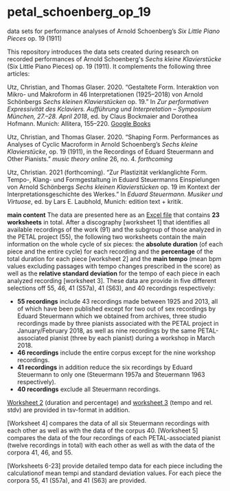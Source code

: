 # petal_schoenberg_op_19
data sets for performance analyses of Arnold Schoenberg’s *Six Little Piano Pieces* op. 19 (1911)

This repository introduces the data sets created during research on recorded performances of Arnold Schoenberg's *Sechs kleine Klavierstücke* (Six Little Piano Pieces) op. 19 (1911). It complements the following three articles:

Utz, Christian, and Thomas Glaser. 2020. “Gestaltete Form. Interaktion von Mikro- und Makroform in 46 Interpretationen (1925–2018) von Arnold Schönbergs *Sechs kleinen Klavierstücken* op. 19.” In *Zur performativen Expressivität des Kclaviers. Aufführung und Interpretation – Symposium München, 27.–28. April 2018*, ed. by Claus Bockmaier and Dorothea Hofmann. Munich: Allitera, 155–220. [Google Books](https://books.google.at/books?id=y2bdDwAAQBAJ&lpg=PP1&hl=de&pg=PP1#v=onepage&q&f=false)

Utz, Christian, and Thomas Glaser. 2020. “Shaping Form. Performances as Analyses of Cyclic Macroform in Arnold Schoenberg’s *Sechs kleine Klavierstücke*, op. 19 (1911), in the Recordings of Eduard Steuermann and Other Pianists.” *music theory online* 26, no. 4. *forthcoming*

Utz, Christian. 2021 (forthcoming). “Zur Plastizität verklanglichte Form. Tempo-, Klang- und Formgestaltung in Eduard Steuermanns Einspielungen von Arnold Schönbergs *Sechs kleinen Klavierstücken* op. 19 im Kontext der Interpretationsgeschichte des Werkes.” In *Eduard Steuermann. Musiker und Virtuose*, ed. by Lars E. Laubhold, Munich: edition text + kritik.

**main content**
The data are presented here as an [Excel file](https://github.com/petal2020/petal_schoenberg_op_19/raw/master/Schoenberg_op.%2019_data-set_55-46-41-40.xlsx) that contains **23 worksheets** in total.
After a discography [worksheet 1] that identifies all available recordings of the work (91) and the subgroup of those analyzed in the PETAL project (55), the following two worksheets contain the main information on the whole cycle of six pieces: the **absolute duration** (of each piece and the entire cycle) for each recording and the **percentage** of the total duration for each piece [worksheet 2] and the **main tempo** (mean bpm values excluding passages with tempo changes prescribed in the score) as well as the **relative standard deviation** for the tempo of each piece in each analyzed recording [worksheet 3]. These data are provide in five different selections off 55, 46, 41 (S57a), 41 (S63), and 40 recordings respectively:
* **55 recordings** include 43 recordings made between 1925 and 2013, all of which have been published except for two out of sex recordings by Eduard Steuermann which we obtained from archives, three studio recordings made by three pianists associated with the PETAL project in January/February 2018, as well as nine recordings by the same PETAL-associated pianist (three by each pianist) during a workshop in March 2018.
* **46 recordings** include the entire corpus except for the nine workshop recordings.
* **41 recordings** in addition reduce the six recordings by Eduard Steuermann to only one (Steuermann 1957a and Steuermann 1963 respectively).
* **40 recordings** exclude all Steuermann recordings.

[Worksheet 2](https://github.com/petal2020/petal_schoenberg_op_19/blob/master/Schoenberg_op_19_dur%2Bperc_55-46-41-40.tsv) (duration and percentage) and [worksheet 3](https://github.com/petal2020/petal_schoenberg_op_19/blob/master/Schoenberg_op_19_tpo%2Brel_stdv_55-46-41-40.tsv) (tempo and rel. stdv) are provided in tsv-format in addition.

[Worksheet 4] compares the data of all six Steuermann recordings with each other as well as with the data of the corpus 40. 
[Worksheet 5] compares the data of the four recordings of each PETAL-associated pianist (twelve recordings in total) with each other as well as with the data of the corpora 41, 46, and 55.

[Worksheets 6-23] provide detailed tempo data for each piece including the calculationof mean tempi and standard deviation values. For each piece the corpora 55, 41 (S57a), and 41 (S63) are provided.
